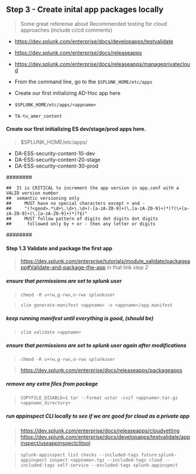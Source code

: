 ## Step 3 - Create inital app packages locally 


> Some great referense about Recommended testing for cloud approaches (include ci/cd comments)
- https://dev.splunk.com/enterprise/docs/developapps/testvalidate
- https://dev.splunk.com/enterprise/docs/releaseapps
- https://dev.splunk.com/enterprise/docs/releaseapps/manageprivatecloud

- From the command line, go to the `$SPLUNK_HOME/etc/apps`
- Create our first initializing AD-Hoc app here
- `$SPLUNK_HOME/etc/apps/<appname>`
- `TA-tu_amer_content`

#### Create our first initializing ES dev/stage/prod apps here.

> $SPLUNK_HOME/etc/apps/<appname>
- DA-ESS-security-content-10-dev
- DA-ESS-security-content-20-stage
- DA-ESS-security-content-30-prod


########
```
##  It is CRITICAL to increment the app version in app.conf with a VALID version number 
##  semantic versioning only
##     MUST have no special characters except + and -
##     "(?<good>.*\d+\.\d+\.\d+(-[a-zA-Z0-9]+(\.[a-zA-Z0-9]+)*)?(\+[a-zA-Z0-9]+(\.[a-zA-Z0-9]+)*)?$)"
##     MUST follow pattern of digits dot digits dot digits 
##      followed only by + or - then any letter or digits 
```
########

#### Step 1.3 Validate and package the first app 

> https://dev.splunk.com/enterprise/tutorials/module_validate/packageapp#Validate-and-package-the-app
> in that link *step 2*

##### ensure that permissions are set to splunk user 
> `chmod -R u+rw,g-rwx,o-rwx splunkuser`

> `slim generate-manifest <appname> -o <appname>/app.manifest`

##### keep running manifest until everything is good, (should be)
> `slim validate <appname>`

##### ensure that permissions are set to splunk user again after modifications
> `chmod -R u+rw,g-rwx,o-rwx splunkuser`

> https://dev.splunk.com/enterprise/docs/releaseapps/packageapps
##### remove any extra files from package
> `COPYFILE_DISABLE=1 tar --format ustar -cvzf <appname>.tar.gz <appname_directory>`

##### run appinspect CLI locally to see if we are good for cloud as a private app
> https://dev.splunk.com/enterprise/docs/releaseapps/cloudvetting
> https://dev.splunk.com/enterprise/docs/developapps/testvalidate/appinspect/useappinspectclitool

> `splunk-appinspect list checks --included-tags future`
> `splunk-appinspect inspect <appname>.tgz --included-tags cloud --included-tags self-service --excluded-tags splunk-appinspect`
